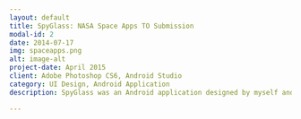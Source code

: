 ```yaml
---
layout: default
title: SpyGlass: NASA Space Apps TO Submission
modal-id: 2
date: 2014-07-17
img: spaceapps.png
alt: image-alt
project-date: April 2015
client: Adobe Photoshop CS6, Android Studio
category: UI Design, Android Application
description: SpyGlass was an Android application designed by myself and two other members.  It was our submission to the annual NASA Space Apps hackathon, specifically the challenge titled: VOLCANOES, ICEBERGS, AND CATS FROM SPACE.  The solution attempts to crowdsource the discovery of "interesting" natural events as observed from space using data from NASA’s Earth observation satellites.  We decided to use the sharing concepts of Instagram and the gamification of the swiping technique from Tinder to crowdsource and build a community of interesting satellite imagery.

---
```

